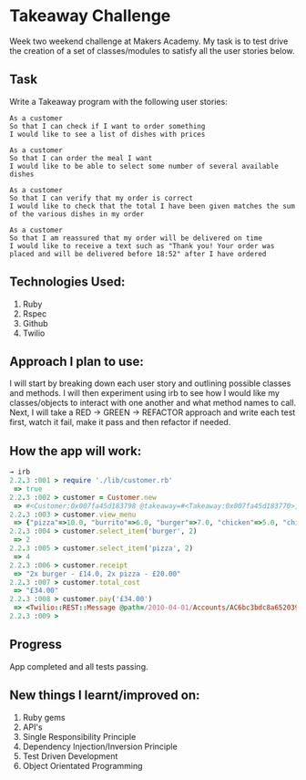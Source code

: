 Takeaway Challenge
==================

Week two weekend challenge at Makers Academy. My task is to test drive the creation of a set of classes/modules to satisfy all the user stories below.

Task
-----
Write a Takeaway program with the following user stories:

```
As a customer
So that I can check if I want to order something
I would like to see a list of dishes with prices

As a customer
So that I can order the meal I want
I would like to be able to select some number of several available dishes

As a customer
So that I can verify that my order is correct
I would like to check that the total I have been given matches the sum of the various dishes in my order

As a customer
So that I am reassured that my order will be delivered on time
I would like to receive a text such as "Thank you! Your order was placed and will be delivered before 18:52" after I have ordered
```

## Technologies Used:

1. Ruby
2. Rspec
3. Github
4. Twilio

## Approach I plan to use:

I will start by breaking down each user story and outlining possible classes and methods. I will then experiment using irb to see how I would like my classes/objects to interact with one another and what method names to call. Next, I will take a RED -> GREEN -> REFACTOR approach and write each test first, watch it fail, make it pass and then refactor if needed.

## How the app will work:

```ruby
→ irb
2.2.3 :001 > require './lib/customer.rb'
 => true
2.2.3 :002 > customer = Customer.new
 => #<Customer:0x007fa45d183798 @takeaway=#<Takeaway:0x007fa45d183770>, @order_basket={}, @order_total=0, @total_items=0>
2.2.3 :003 > customer.view_menu
 => {"pizza"=>10.0, "burrito"=>6.0, "burger"=>7.0, "chicken"=>5.0, "chips"=>2.0}
2.2.3 :004 > customer.select_item('burger', 2)
 => 2
2.2.3 :005 > customer.select_item('pizza', 2)
 => 4
2.2.3 :006 > customer.receipt
 => "2x burger - £14.0, 2x pizza - £20.00"
2.2.3 :007 > customer.total_cost
 => "£34.00"
2.2.3 :008 > customer.pay('£34.00')
 => <Twilio::REST::Message @path=/2010-04-01/Accounts/AC6bc3bdc8a652039b67ded216da24ea1e/Messages/SM6ed29ab6ca8f4689a8c71bcd5d71542a>
2.2.3 :009 >
```

## Progress
App completed and all tests passing.

## New things I learnt/improved on:

  1. Ruby gems
  2. API's
  3. Single Responsibility Principle
  4. Dependency Injection/Inversion Principle
  5. Test Driven Development
  6. Object Orientated Programming
